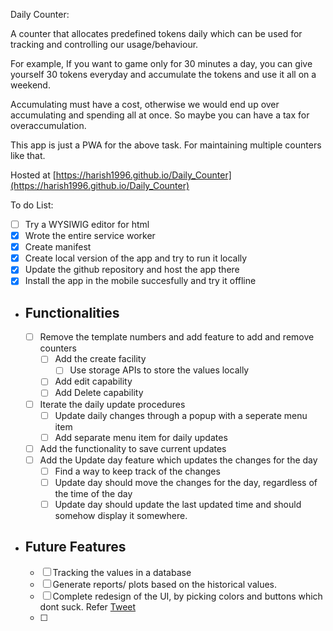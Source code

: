 Daily Counter:

A counter that allocates predefined tokens daily which can be used for tracking and controlling our usage/behaviour. 

For example, If you want to game only for 30 minutes a day, you can give yourself 30 tokens everyday and accumulate the tokens and use it all on a weekend.

Accumulating must have a cost, otherwise we would end up over accumulating and spending all at once. So maybe you can have a tax for overaccumulation.

This app is just a PWA for the above task. For maintaining multiple counters like that.

Hosted at [https://harish1996.github.io/Daily_Counter](https://harish1996.github.io/Daily_Counter) 

To do List:
- [ ] Try a WYSIWIG editor for html
- [x] Wrote the entire service worker
- [x] Create manifest
- [x] Create local version of the app and try to run it locally
- [x] Update the github repository and host the app there
- [x] Install the app in the mobile succesfully and try it offline
- ## Functionalities
	- [ ] Remove the template numbers and add feature to add and remove counters
		- [ ] Add the create facility
			- [ ] Use storage APIs to store the values locally
		- [ ] Add edit capability
		- [ ] Add Delete capability
	- [ ] Iterate the daily update procedures
		- [ ] Update daily changes through a popup with a seperate menu item
		- [ ] Add separate menu item for daily updates
	- [ ] Add the functionality to save current updates
	- [ ] Add the Update day feature which updates the changes for the day
		- [ ] Find a way to keep track of the changes
		- [ ] Update day should move the changes for the day, regardless of the time of the day
		- [ ] Update day should update the last updated time and should somehow display it somewhere.
* ## Future Features
	* [ ] Tracking the values in a database
	* [ ] Generate reports/ plots based on the historical values.
	* [ ] Complete redesign of the UI, by picking colors and buttons which dont suck. Refer [Tweet](https://twitter.com/codewithhajra/status/1484823717427429376)
	* [ ] 